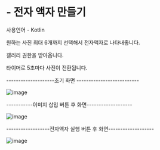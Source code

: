 # - 전자 액자 만들기 
사용언어 - Kotlin 

원하는 사진 최대 6개까지 선택해서 전자액자로 나타내줍니다.

갤러리 권한을 받아옵니다.


타이머로 5초마다 사진이 전환됩니다.

--------------------초기 화면 --------------------------

![image](https://user-images.githubusercontent.com/72656002/150924777-c4631487-a62c-49f5-a2f6-774bb4bf98f1.png)

-----------이미지 삽입 버튼 후 화면-------------------

![image](https://user-images.githubusercontent.com/72656002/150924884-5a002f1b-f15a-49c4-9097-1abc96236e88.png)

------------------전자액자 실행 버튼 후 화면-------------------

![image](https://user-images.githubusercontent.com/72656002/150924950-57c53b39-56a0-49df-b3f4-27969881dfee.png)

